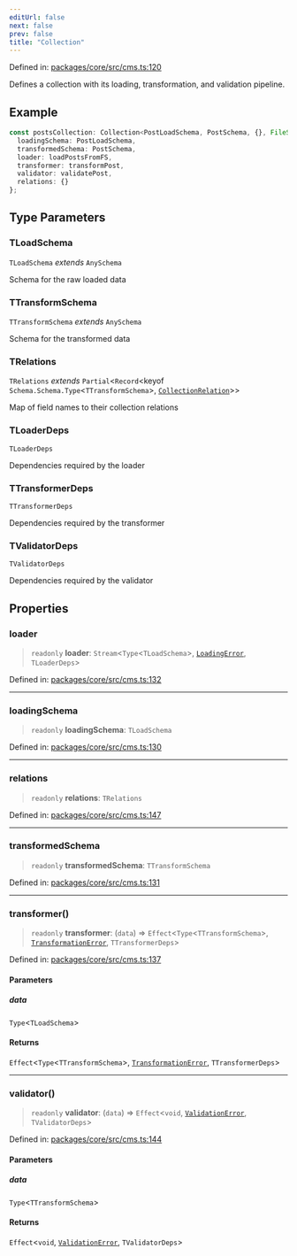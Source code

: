 ```yaml
---
editUrl: false
next: false
prev: false
title: "Collection"
---
```


Defined in: [packages/core/src/cms.ts:120](https://github.com/bitswired/foldcms/blob/a5796744336f5646b8ccb4abf3c6d1334a83f443/packages/core/src/cms.ts#L120)

Defines a collection with its loading, transformation, and validation pipeline.

## Example

```typescript
const postsCollection: Collection<PostLoadSchema, PostSchema, {}, FileSystem> = {
  loadingSchema: PostLoadSchema,
  transformedSchema: PostSchema,
  loader: loadPostsFromFS,
  transformer: transformPost,
  validator: validatePost,
  relations: {}
};
```

## Type Parameters

### TLoadSchema

`TLoadSchema` *extends* `AnySchema`

Schema for the raw loaded data

### TTransformSchema

`TTransformSchema` *extends* `AnySchema`

Schema for the transformed data

### TRelations

`TRelations` *extends* `Partial`\<`Record`\<keyof `Schema.Schema.Type`\<`TTransformSchema`\>, [`CollectionRelation`](/api/cms/type-aliases/collectionrelation/)\>\>

Map of field names to their collection relations

### TLoaderDeps

`TLoaderDeps`

Dependencies required by the loader

### TTransformerDeps

`TTransformerDeps`

Dependencies required by the transformer

### TValidatorDeps

`TValidatorDeps`

Dependencies required by the validator

## Properties

### loader

> `readonly` **loader**: `Stream`\<`Type`\<`TLoadSchema`\>, [`LoadingError`](/api/cms/classes/loadingerror/), `TLoaderDeps`\>

Defined in: [packages/core/src/cms.ts:132](https://github.com/bitswired/foldcms/blob/a5796744336f5646b8ccb4abf3c6d1334a83f443/packages/core/src/cms.ts#L132)

***

### loadingSchema

> `readonly` **loadingSchema**: `TLoadSchema`

Defined in: [packages/core/src/cms.ts:130](https://github.com/bitswired/foldcms/blob/a5796744336f5646b8ccb4abf3c6d1334a83f443/packages/core/src/cms.ts#L130)

***

### relations

> `readonly` **relations**: `TRelations`

Defined in: [packages/core/src/cms.ts:147](https://github.com/bitswired/foldcms/blob/a5796744336f5646b8ccb4abf3c6d1334a83f443/packages/core/src/cms.ts#L147)

***

### transformedSchema

> `readonly` **transformedSchema**: `TTransformSchema`

Defined in: [packages/core/src/cms.ts:131](https://github.com/bitswired/foldcms/blob/a5796744336f5646b8ccb4abf3c6d1334a83f443/packages/core/src/cms.ts#L131)

***

### transformer()

> `readonly` **transformer**: (`data`) => `Effect`\<`Type`\<`TTransformSchema`\>, [`TransformationError`](/api/cms/classes/transformationerror/), `TTransformerDeps`\>

Defined in: [packages/core/src/cms.ts:137](https://github.com/bitswired/foldcms/blob/a5796744336f5646b8ccb4abf3c6d1334a83f443/packages/core/src/cms.ts#L137)

#### Parameters

##### data

`Type`\<`TLoadSchema`\>

#### Returns

`Effect`\<`Type`\<`TTransformSchema`\>, [`TransformationError`](/api/cms/classes/transformationerror/), `TTransformerDeps`\>

***

### validator()

> `readonly` **validator**: (`data`) => `Effect`\<`void`, [`ValidationError`](/api/cms/classes/validationerror/), `TValidatorDeps`\>

Defined in: [packages/core/src/cms.ts:144](https://github.com/bitswired/foldcms/blob/a5796744336f5646b8ccb4abf3c6d1334a83f443/packages/core/src/cms.ts#L144)

#### Parameters

##### data

`Type`\<`TTransformSchema`\>

#### Returns

`Effect`\<`void`, [`ValidationError`](/api/cms/classes/validationerror/), `TValidatorDeps`\>
